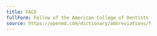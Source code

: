 ```yaml
---
title: FACD
fullForm: Fellow of the American College of Dentists
source: https://openmd.com/dictionary/abbreviations/f
---
```

